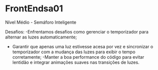 # FrontEndsa01
Nível Médio - Semáforo Inteligente

Desafios: 
 -Enfrentamos desafios como gerenciar o temporizador para alternar as luzes automaticamente;
 - Garantir que apenas uma luz estivesse acesa por vez e sincronizar o temporizador com a mudança das luzes para exibir o tempo corretamente;
 -Manter a boa performance do código para evitar lentidão e integrar animações suaves nas transições de luzes. 